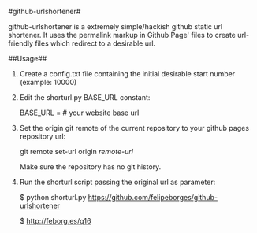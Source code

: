 #github-urlshortener#

github-urlshortener is a extremely simple/hackish github static url shortener. It uses the permalink markup in Github Page' files to create url-friendly files which redirect to a desirable url.

##Usage##

1. Create a config.txt file containing the initial desirable start number (example: 10000)

2. Edit the shorturl.py BASE_URL constant:

     BASE_URL =  # your website base url

3. Set the origin git remote of the current repository to your github pages repository url:

     git remote set-url origin *remote-url*

     Make sure the repository has no git history.

4. Run the shorturl script passing the original url as parameter:

    $ python shorturl.py https://github.com/felipeborges/github-urlshortener

    $ http://feborg.es/q16

